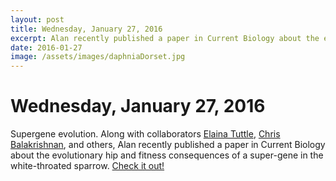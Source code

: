 ```yaml
---
layout: post
title: Wednesday, January 27, 2016
excerpt: Alan recently published a paper in Current Biology about the evolutionary hip and fitness consequences of a super-gene in the white-throated sparrow.
date: 2016-01-27
image: /assets/images/daphniaDorset.jpg
---
```

# Wednesday, January 27, 2016
Supergene evolution. Along with collaborators [Elaina Tuttle](https://mama.indstate.edu/whitethroatedsparrow/), [Chris Balakrishnan](https://www.rebelmouse.com/evolutionpirate/), and others, Alan recently published a paper in Current Biology about the evolutionary hip and fitness consequences of a super-gene in the white-throated sparrow. [Check it out!](https://bergland-lab.org/pdfs/Tuttle_etal_2016.pdf)
